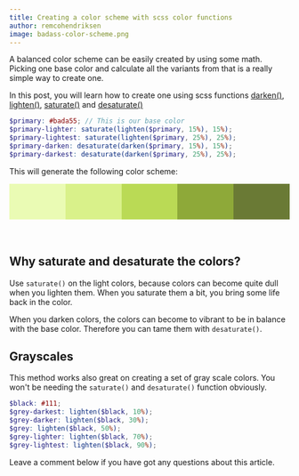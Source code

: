 ```yaml
---
title: Creating a color scheme with scss color functions
author: remcohendriksen
image: badass-color-scheme.png
---
```


A balanced color scheme can be easily created by using some math. Picking one base color and calculate all the variants from that is a really simple way to create one.

In this post, you will learn how to create one using scss functions [darken()](https://sass-lang.com/documentation/modules/color#darken), [lighten()](https://sass-lang.com/documentation/modules/color#lighten), [saturate()](https://sass-lang.com/documentation/modules/color#saturate) and [desaturate()](https://sass-lang.com/documentation/modules/color#desaturate)

```scss
$primary: #bada55; // This is our base color
$primary-lighter: saturate(lighten($primary, 15%), 15%);
$primary-lightest: saturate(lighten($primary, 25%), 25%);
$primary-darken: desaturate(darken($primary, 15%), 15%);
$primary-darkest: desaturate(darken($primary, 25%), 25%);
```

This will generate the following color scheme:

<div class="boxes" style="display:flex; height: 64px;">
    <div style="flex:1; background-color: #eafbb4" ></div> 
    <div style="flex:1; background-color: #d9f18a" ></div> 
    <div style="flex:1; background-color: #bada55" ></div> 
    <div style="flex:1; background-color: #8ea939" ></div> 
    <div style="flex:1; background-color: #6a7a35" ></div>
    
</div><br /><br />

## Why saturate and desaturate the colors?

Use `saturate()` on the light colors, because colors can become quite dull when you lighten them. When you saturate them a bit, you bring some life back in the color.

When you darken colors, the colors can become to vibrant to be in balance with the base color. Therefore you can tame them with `desaturate()`.

## Grayscales

This method works also great on creating a set of gray scale colors. You won't be needing the `saturate()` and `desaturate()` function obviously.

```scss
$black: #111;
$grey-darkest: lighten($black, 10%);
$grey-darker: lighten($black, 30%);
$grey: lighten($black, 50%);
$grey-lighter: lighten($black, 70%);
$grey-lightest: lighten($black, 90%);
```

Leave a comment below if you have got any questions about this article.
